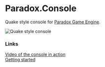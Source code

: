 Paradox.Console
===============
Quake style console for [Paradox Game Engine](http://paradox3d.net/).

![Quake style console](http://az695587.vo.msecnd.net/images/console.png)
### Links
[Video of the console in action](https://www.youtube.com/watch?v=oVWqy16W0ak)<br/>
[Getting started](http://jaanusvarus.com/quake-style-console-for-paradox-game-engine)
